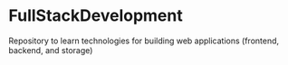 # FullStackDevelopment
 Repository to learn technologies for building web applications (frontend, backend, and storage)
